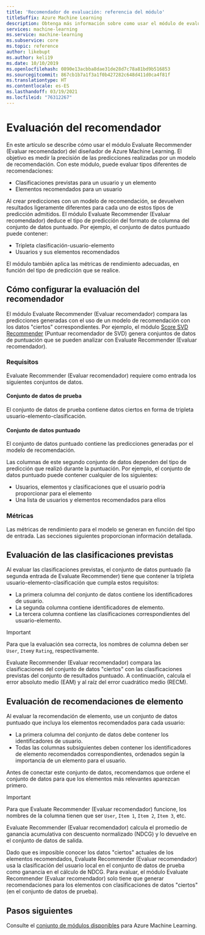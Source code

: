 ```yaml
---
title: 'Recomendador de evaluación: referencia del módulo'
titleSuffix: Azure Machine Learning
description: Obtenga más información sobre como usar el módulo de evaluación del recomendador en Azure Machine Learning para evaluar la precisión de las predicciones del modelo del recomendador.
services: machine-learning
ms.service: machine-learning
ms.subservice: core
ms.topic: reference
author: likebupt
ms.author: keli19
ms.date: 10/10/2019
ms.openlocfilehash: 0890e13acbba8dae31de28d7c78a81bd9b516853
ms.sourcegitcommit: 867cb1b7a1f3a1f0b427282c648d411d0ca4f81f
ms.translationtype: HT
ms.contentlocale: es-ES
ms.lasthandoff: 03/19/2021
ms.locfileid: "76312267"
---
```

# <a name="evaluate-recommender"></a>Evaluación del recomendador

En este artículo se describe cómo usar el módulo Evaluate Recommender (Evaluar recomendador) del diseñador de Azure Machine Learning. El objetivo es medir la precisión de las predicciones realizadas por un modelo de recomendación. Con este módulo, puede evaluar tipos diferentes de recomendaciones:  
  
-   Clasificaciones previstas para un usuario y un elemento    
-   Elementos recomendados para un usuario  
  
Al crear predicciones con un modelo de recomendación, se devuelven resultados ligeramente diferentes para cada uno de estos tipos de predicción admitidos. El módulo Evaluate Recommender (Evaluar recomendador) deduce el tipo de predicción del formato de columna del conjunto de datos puntuado. Por ejemplo, el conjunto de datos puntuado puede contener:

- Tripleta clasificación-usuario-elemento
- Usuarios y sus elementos recomendados

El módulo también aplica las métricas de rendimiento adecuadas, en función del tipo de predicción que se realice. 

  
## <a name="how-to-configure-evaluate-recommender"></a>Cómo configurar la evaluación del recomendador

El módulo Evaluate Recommender (Evaluar recomendador) compara las predicciones generadas con el uso de un modelo de recomendación con los datos "ciertos" correspondientes. Por ejemplo, el módulo [Score SVD Recommender](score-svd-recommender.md) (Puntuar recomendador de SVD) genera conjuntos de datos de puntuación que se pueden analizar con Evaluate Recommender (Evaluar recomendador).

### <a name="requirements"></a>Requisitos

Evaluate Recommender (Evaluar recomendador) requiere como entrada los siguientes conjuntos de datos. 
  
#### <a name="test-dataset"></a>Conjunto de datos de prueba

El conjunto de datos de prueba contiene datos ciertos en forma de tripleta usuario-elemento-clasificación.  

#### <a name="scored-dataset"></a>Conjunto de datos puntuado

El conjunto de datos puntuado contiene las predicciones generadas por el modelo de recomendación.  
  
Las columnas de este segundo conjunto de datos dependen del tipo de predicción que realizó durante la puntuación. Por ejemplo, el conjunto de datos puntuado puede contener cualquier de los siguientes:

- Usuarios, elementos y clasificaciones que el usuario podría proporcionar para el elemento
- Una lista de usuarios y elementos recomendados para ellos 

### <a name="metrics"></a>Métricas

Las métricas de rendimiento para el modelo se generan en función del tipo de entrada. Las secciones siguientes proporcionan información detallada.

## <a name="evaluate-predicted-ratings"></a>Evaluación de las clasificaciones previstas  

Al evaluar las clasificaciones previstas, el conjunto de datos puntuado (la segunda entrada de Evaluate Recommender) tiene que contener la tripleta usuario-elemento-clasificación que cumpla estos requisitos:
  
-   La primera columna del conjunto de datos contiene los identificadores de usuario.    
-   La segunda columna contiene identificadores de elemento.  
-   La tercera columna contiene las clasificaciones correspondientes del usuario-elemento.  
  
> [!IMPORTANT] 
> Para que la evaluación sea correcta, los nombres de columna deben ser `User`, `Item`y `Rating`, respectivamente.  
  
Evaluate Recommender (Evaluar recomendador) compara las clasificaciones del conjunto de datos "ciertos" con las clasificaciones previstas del conjunto de resultados puntuado. A continuación, calcula el error absoluto medio (EAM) y al raíz del error cuadrático medio (RECM).



## <a name="evaluate-item-recommendations"></a>Evaluación de recomendaciones de elemento

Al evaluar la recomendación de elemento, use un conjunto de datos puntuado que incluya los elementos recomendados para cada usuario:
  
-   La primera columna del conjunto de datos debe contener los identificadores de usuario.    
-   Todas las columnas subsiguientes deben contener los identificadores de elemento recomendados correspondientes, ordenados según la importancia de un elemento para el usuario. 

Antes de conectar este conjunto de datos, recomendamos que ordene el conjunto de datos para que los elementos más relevantes aparezcan primero.  

> [!IMPORTANT] 
> Para que Evaluate Recommender (Evaluar recomendador) funcione, los nombres de la columna tienen que ser `User`, `Item 1`, `Item 2`, `Item 3`, etc.  
  
Evaluate Recommender (Evaluar recomendador) calcula el promedio de ganancia acumulativa con descuento normalizado (NDCG) y lo devuelve en el conjunto de datos de salida.  
  
Dado que es imposible conocer los datos "ciertos" actuales de los elementos recomendados, Evaluate Recommender (Evaluar recomendador) usa la clasificación del usuario local en el conjunto de datos de prueba como ganancia en el cálculo de NDCG. Para evaluar, el módulo Evaluate Recommender (Evaluar recomendador) solo tiene que generar recomendaciones para los elementos con clasificaciones de datos "ciertos" (en el conjunto de datos de prueba).  
  

## <a name="next-steps"></a>Pasos siguientes

Consulte el [conjunto de módulos disponibles](module-reference.md) para Azure Machine Learning. 
